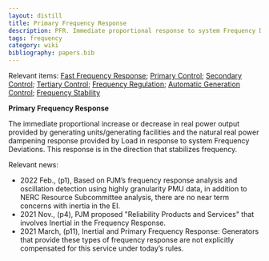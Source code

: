 ```yaml
---
layout: distill
title: Primary Frequency Response
description: PFR. Immediate proportional response to system Frequency Deviations.
tags: frequency
category: wiki
bibliography: papers.bib
---
```


Relevant items: [Fast Frequency Response](/pswiki/fast-frequency-response); [Primary Control](/pswiki/primary-control); [Secondary Control](/pswiki/secondary-control); [Tertiary Control](/pswiki/tertiary-control); [Frequency Regulation](/pswiki/frequency-regulation); [Automatic Generation Control](/pswiki/automatic-generation-control); [Frequency Stability](/pswiki/frequency-stability)

**Primary Frequency Response** <d-cite key="nerc2024glossary"></d-cite>

The immediate proportional increase or decrease in real power output provided by generating units/generating facilities and the natural real power dampening response provided by Load in response to system Frequency Deviations.
This response is in the direction that stabilizes frequency.

Relevant news:

- 2022 Feb., <d-cite key="pjm2022reliability"></d-cite> (p1), Based on PJM’s frequency response analysis and oscillation detection using highly granularity PMU data, in addition to NERC Resource Subcommittee analysis, there are no near term concerns with inertia in the EI.
- 2021 Nov., <d-cite key="pjm2021capacity"></d-cite> (p4), PJM proposed "Reliability Products and Services" that involves Inertial in the Frequency Response.
- 2021 March, <d-cite key="pjm2021reliability"></d-cite> (p11), Inertial and Primary Frequency Response: Generators that provide these types of frequency response are not explicitly compensated for this service under today’s rules.

<br>
